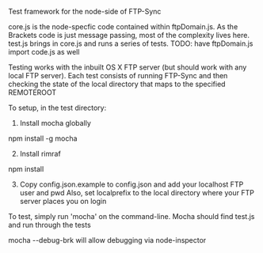 Test framework for the node-side of FTP-Sync

core.js is the node-specfic code contained within ftpDomain.js. As the Brackets code is just message passing,
most of the complexity lives here. test.js brings in core.js and runs a series of tests.
TODO: have ftpDomain.js import code.js as well

Testing works with the inbuilt OS X FTP server (but should work with any local FTP server). Each test consists of
running FTP-Sync and then checking the state of the local directory that maps to the specified REMOTEROOT


To setup, in the test directory:

1. Install mocha globally

  npm install -g mocha
  
2. Install rimraf

  npm install
  
3. Copy config.json.example to config.json and add your localhost FTP user and pwd
   Also, set localprefix to the local directory where your FTP server places you on login
  
To test, simply run 'mocha' on the command-line. Mocha should find test.js and run
through the tests


mocha --debug-brk will allow debugging via node-inspector
  
